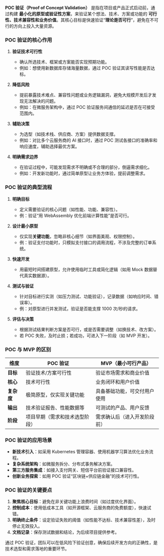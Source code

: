 
**POC 验证（Proof of Concept Validation）** 是指在项目或产品正式启动前，通过构建 **最小化的原型或验证性方案**，来验证某个想法、技术、方案或功能的 **可行性、技术兼容性和业务价值**。其核心目标是快速验证“**理论是否可行**”，避免在不可行的方向上投入大量资源。


### **POC 验证的核心作用**
1. **验证技术可行性**  
   - 确认所选技术、框架或方案能否实现预期功能。  
   - 例如：想使用新数据库存储海量数据，通过 POC 验证其读写性能是否达标。

2. **降低风险**  
   - 提前暴露技术难点、兼容性问题或业务逻辑漏洞，避免大规模开发后才发现无法解决的问题。  
   - 例如：在微服务架构中，通过 POC 验证服务间通信的延迟是否在可接受范围内。

3. **辅助决策**  
   - 为选型（如技术栈、供应商、方案）提供数据支撑。  
   - 例如：对比多个云服务商的 AI 接口时，通过 POC 测试各接口的准确率和响应速度，辅助选择最优方案。

4. **明确需求边界**  
   - 在验证过程中，可能发现需求不明确或不合理的部分，倒逼需求细化。  
   - 例如：开发新功能时，通过简单原型让业务方体验，提前调整需求。


### **POC 验证的典型流程**
1. **明确目标**  
   - 定义需要验证的核心问题（如性能、功能、兼容性）。  
   - 例：验证“用 WebAssembly 优化前端计算性能”是否可行。

2. **设计最小原型**  
   - 仅实现**关键功能**，忽略非核心细节（如界面美观、权限控制）。  
   - 例：验证支付功能时，只模拟支付接口的调用流程，不涉及完整的订单系统。

3. **快速开发**  
   - 用最短时间搭建原型，允许使用临时工具或简化逻辑（如用 Mock 数据替代真实数据源）。

4. **测试与验证**  
   - 针对目标进行实测（如压力测试、功能验证），记录数据（如响应时间、错误率）。  
   - 例：对原型进行并发测试，验证是否能支撑 1000 次/秒的请求。

5. **评估与决策**  
   - 根据测试结果判断方案是否可行，或是否需要调整（如换技术、改方案）。  
   - 若 POC 失败，及时止损；若成功，可进入下一阶段（如 MVP 开发）。


### **POC 与 MVP 的区别**
| **维度**       | **POC 验证**                              | **MVP（最小可行产品）**                  |
|----------------|-------------------------------------------|-----------------------------------------|
| **目标**       | 验证技术/方案可行性                      | 验证市场需求和商业价值                  |
| **核心**       | 技术可行性                                | 业务闭环和用户价值                      |
| **复杂度**     | 极简原型，仅实现关键功能                  | 具备基础功能，可交付用户使用            |
| **输出**       | 技术验证报告、性能数据等                  | 可测试的产品、用户反馈                  |
| **阶段**       | 项目早期（需求和技术选型阶段）            | 需求确认后（进入开发阶段前）            |


### **POC 验证的应用场景**
- **新技术引入**：如采用 Kubernetes 管理容器、使用机器学习算法优化业务流程。  
- **复杂系统架构**：如微服务拆分、分布式事务解决方案。  
- **第三方服务集成**：如接入支付网关、短信平台前验证接口兼容性。  
- **创新业务探索**：如用 POC 验证“区块链+供应链金融”的技术可行性。


### **POC 验证的关键要点**
1. **聚焦核心目标**：避免在非关键功能上浪费时间（如过度优化界面）。  
2. **控制成本**：使用低成本工具（如开源框架、云服务商的免费额度），快速试错。  
3. **明确终止条件**：设定验证失败的阈值（如性能不达标、技术兼容性差），及时停止无效投入。  
4. **文档记录**：保存测试数据和结论，为后续项目提供参考。

通过 POC 验证，团队可以在低风险下验证创意，确保后续开发方向的正确性，是技术选型和需求落地的重要环节。